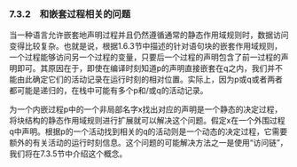 ### 7.3.2　和嵌套过程相关的问题

当一种语言允许嵌套地声明过程并且仍然遵循通常的静态作用域规则时，数据访问变得比较复杂。也就是说，根据1.6.3节中描述的针对语句块的嵌套作用域规则，一个过程能够访问另一个过程的变量，只要后一个过程的声明包含了前一过程的声明即可。其原因在于，即使在编译时刻知道p的声明直接嵌套在q之内，我们并不能由此确定它们的活动记录在运行时刻的相对位置。实际上，因为p或q或者两者都可能是递归的，在栈中可能有多个p和/或q的活动记录。

为一个内嵌过程p中的一个非局部名字x找出对应的声明是一个静态的决定过程，将块结构的静态作用域规则进行扩展就可以解决这个问题。假定x在一个外围过程q中声明。根据p的一个活动找到相关的q的活动则是一个动态的决定过程，它需要额外的有关活动的运行时刻信息。这个问题的可能解决方法之一是使用“访问链”，我们将在7.3.5节中介绍这个概念。